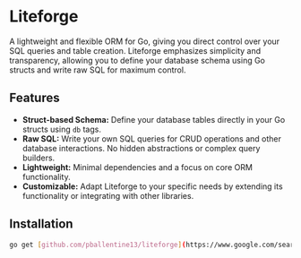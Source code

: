 # Liteforge

A lightweight and flexible ORM for Go, giving you direct control over your SQL queries and table creation.  Liteforge emphasizes simplicity and transparency, allowing you to define your database schema using Go structs and write raw SQL for maximum control.

## Features

*   **Struct-based Schema:** Define your database tables directly in your Go structs using `db` tags.
*   **Raw SQL:** Write your own SQL queries for CRUD operations and other database interactions. No hidden abstractions or complex query builders.
*   **Lightweight:** Minimal dependencies and a focus on core ORM functionality.
*   **Customizable:** Adapt Liteforge to your specific needs by extending its functionality or integrating with other libraries.

## Installation

```bash
go get [github.com/pballentine13/liteforge](https://www.google.com/search?q=https://github.com/pballentine13/liteforge)
